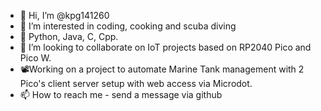 - 👋 Hi, I’m @kpg141260
- 👀 I’m interested in coding, cooking and scuba diving
- 🌱 Python, Java, C, Cpp.
- 💞️ I’m looking to collaborate on IoT projects based on RP2040 Pico and Pico W.
- 📽️Working on a project to automate Marine Tank management 
with 2 Pico's client server setup with web access via Microdot.
- 📫 How to reach me - send a message via github

<!---
kpg141260/kpg141260 is a ✨ special ✨ repository because its `README.md` (this file) appears on your GitHub profile.
You can click the Preview link to take a look at your changes.
--->
